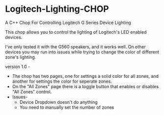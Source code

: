 # Logitech-Lighting-CHOP
A C++ Chop For Controlling Logitech G Series Device Lighting

This chop allows you to control the lighting of Logitech's LED enabled devices.

I've only tested it with the G560 speakers, and it works well. On other devices you may run into issues while trying to change the color of different zone's lighting.


version 1.0 - 
- The chop has two pages, one for settings a solid color for all zones, and another for settings the color for seperate zones.
- On the "All Zones" page there is a toggle button that enables or disables "All Zones" control. 
- Issues-
    - Device Dropdown doesn't do anything
    - You need to manually set the number of zones
